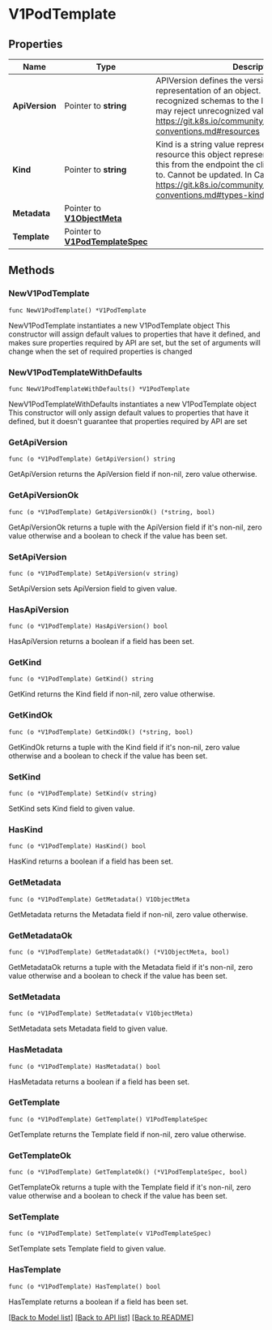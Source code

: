 # V1PodTemplate

## Properties

Name | Type | Description | Notes
------------ | ------------- | ------------- | -------------
**ApiVersion** | Pointer to **string** | APIVersion defines the versioned schema of this representation of an object. Servers should convert recognized schemas to the latest internal value, and may reject unrecognized values. More info: https://git.k8s.io/community/contributors/devel/api-conventions.md#resources | [optional] 
**Kind** | Pointer to **string** | Kind is a string value representing the REST resource this object represents. Servers may infer this from the endpoint the client submits requests to. Cannot be updated. In CamelCase. More info: https://git.k8s.io/community/contributors/devel/api-conventions.md#types-kinds | [optional] 
**Metadata** | Pointer to [**V1ObjectMeta**](V1ObjectMeta.md) |  | [optional] 
**Template** | Pointer to [**V1PodTemplateSpec**](V1PodTemplateSpec.md) |  | [optional] 

## Methods

### NewV1PodTemplate

`func NewV1PodTemplate() *V1PodTemplate`

NewV1PodTemplate instantiates a new V1PodTemplate object
This constructor will assign default values to properties that have it defined,
and makes sure properties required by API are set, but the set of arguments
will change when the set of required properties is changed

### NewV1PodTemplateWithDefaults

`func NewV1PodTemplateWithDefaults() *V1PodTemplate`

NewV1PodTemplateWithDefaults instantiates a new V1PodTemplate object
This constructor will only assign default values to properties that have it defined,
but it doesn't guarantee that properties required by API are set

### GetApiVersion

`func (o *V1PodTemplate) GetApiVersion() string`

GetApiVersion returns the ApiVersion field if non-nil, zero value otherwise.

### GetApiVersionOk

`func (o *V1PodTemplate) GetApiVersionOk() (*string, bool)`

GetApiVersionOk returns a tuple with the ApiVersion field if it's non-nil, zero value otherwise
and a boolean to check if the value has been set.

### SetApiVersion

`func (o *V1PodTemplate) SetApiVersion(v string)`

SetApiVersion sets ApiVersion field to given value.

### HasApiVersion

`func (o *V1PodTemplate) HasApiVersion() bool`

HasApiVersion returns a boolean if a field has been set.

### GetKind

`func (o *V1PodTemplate) GetKind() string`

GetKind returns the Kind field if non-nil, zero value otherwise.

### GetKindOk

`func (o *V1PodTemplate) GetKindOk() (*string, bool)`

GetKindOk returns a tuple with the Kind field if it's non-nil, zero value otherwise
and a boolean to check if the value has been set.

### SetKind

`func (o *V1PodTemplate) SetKind(v string)`

SetKind sets Kind field to given value.

### HasKind

`func (o *V1PodTemplate) HasKind() bool`

HasKind returns a boolean if a field has been set.

### GetMetadata

`func (o *V1PodTemplate) GetMetadata() V1ObjectMeta`

GetMetadata returns the Metadata field if non-nil, zero value otherwise.

### GetMetadataOk

`func (o *V1PodTemplate) GetMetadataOk() (*V1ObjectMeta, bool)`

GetMetadataOk returns a tuple with the Metadata field if it's non-nil, zero value otherwise
and a boolean to check if the value has been set.

### SetMetadata

`func (o *V1PodTemplate) SetMetadata(v V1ObjectMeta)`

SetMetadata sets Metadata field to given value.

### HasMetadata

`func (o *V1PodTemplate) HasMetadata() bool`

HasMetadata returns a boolean if a field has been set.

### GetTemplate

`func (o *V1PodTemplate) GetTemplate() V1PodTemplateSpec`

GetTemplate returns the Template field if non-nil, zero value otherwise.

### GetTemplateOk

`func (o *V1PodTemplate) GetTemplateOk() (*V1PodTemplateSpec, bool)`

GetTemplateOk returns a tuple with the Template field if it's non-nil, zero value otherwise
and a boolean to check if the value has been set.

### SetTemplate

`func (o *V1PodTemplate) SetTemplate(v V1PodTemplateSpec)`

SetTemplate sets Template field to given value.

### HasTemplate

`func (o *V1PodTemplate) HasTemplate() bool`

HasTemplate returns a boolean if a field has been set.


[[Back to Model list]](../README.md#documentation-for-models) [[Back to API list]](../README.md#documentation-for-api-endpoints) [[Back to README]](../README.md)


